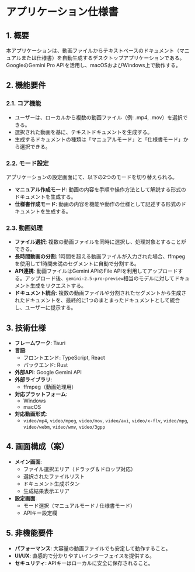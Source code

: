# アプリケーション仕様書

## 1. 概要

本アプリケーションは、動画ファイルからテキストベースのドキュメント（マニュアルまたは仕様書）を自動生成するデスクトップアプリケーションである。GoogleのGemini Pro APIを活用し、macOSおよびWindows上で動作する。

## 2. 機能要件

### 2.1. コア機能

- ユーザーは、ローカルから複数の動画ファイル（例: .mp4, .mov）を選択できる。
- 選択された動画を基に、テキストドキュメントを生成する。
- 生成するドキュメントの種類は「マニュアルモード」と「仕様書モード」から選択できる。

### 2.2. モード設定

アプリケーションの設定画面にて、以下の2つのモードを切り替えられる。

- **マニュアル作成モード**: 動画の内容を手順や操作方法として解説する形式のドキュメントを生成する。
- **仕様書作成モード**: 動画の内容を機能や動作の仕様として記述する形式のドキュメントを生成する。

### 2.3. 動画処理

- **ファイル選択**: 複数の動画ファイルを同時に選択し、処理対象とすることができる。
- **長時間動画の分割**: 1時間を超える動画ファイルが入力された場合、ffmpegを使用して1時間未満のセグメントに自動で分割する。
- **API連携**: 動画ファイルはGemini APIのFile APIを利用してアップロードする。アップロード後、`gemini-2.5-pro-preview`相当のモデルに対してドキュメント生成をリクエストする。
- **ドキュメント統合**: 複数の動画ファイルや分割されたセグメントから生成されたドキュメントを、最終的に1つのまとまったドキュメントとして統合し、ユーザーに提示する。

## 3. 技術仕様

- **フレームワーク**: Tauri
- **言語**:
    - フロントエンド: TypeScript, React
    - バックエンド: Rust
- **外部API**: Google Gemini API
- **外部ライブラリ**:
    - ffmpeg（動画処理用）
- **対応プラットフォーム**:
    - Windows
    - macOS
- **対応動画形式**:
    - `video/mp4`, `video/mpeg`, `video/mov`, `video/avi`, `video/x-flv`, `video/mpg`, `video/webm`, `video/wmv`, `video/3gpp`

## 4. 画面構成（案）

- **メイン画面**:
    - ファイル選択エリア（ドラッグ＆ドロップ対応）
    - 選択されたファイルリスト
    - ドキュメント生成ボタン
    - 生成結果表示エリア
- **設定画面**:
    - モード選択（マニュアルモード / 仕様書モード）
    - APIキー設定欄

## 5. 非機能要件

- **パフォーマンス**: 大容量の動画ファイルでも安定して動作すること。
- **UI/UX**: 直感的で分かりやすいインターフェイスを提供する。
- **セキュリティ**: APIキーはローカルに安全に保存されること。 
